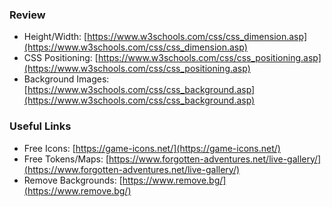 ### Review

- Height/Width: [https://www.w3schools.com/css/css_dimension.asp](https://www.w3schools.com/css/css_dimension.asp)
- CSS Positioning: [https://www.w3schools.com/css/css_positioning.asp](https://www.w3schools.com/css/css_positioning.asp)
- Background Images: [https://www.w3schools.com/css/css_background.asp](https://www.w3schools.com/css/css_background.asp)

### Useful Links

- Free Icons: [https://game-icons.net/](https://game-icons.net/)
- Free Tokens/Maps: [https://www.forgotten-adventures.net/live-gallery/](https://www.forgotten-adventures.net/live-gallery/)
- Remove Backgrounds: [https://www.remove.bg/](https://www.remove.bg/)